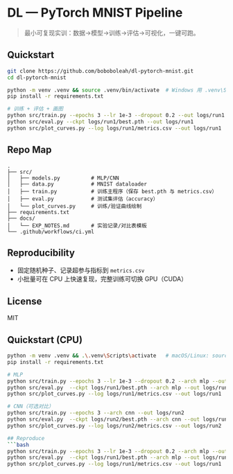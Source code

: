 
# DL — PyTorch MNIST Pipeline

> 最小可复现实训：数据→模型→训练→评估→可视化，一键可跑。

## Quickstart

```bash
git clone https://github.com/boboboleah/dl-pytorch-mnist.git
cd dl-pytorch-mnist

python -m venv .venv && source .venv/bin/activate  # Windows 用 .venv\Scripts\activate
pip install -r requirements.txt

# 训练 + 评估 + 画图
python src/train.py --epochs 3 --lr 1e-3 --dropout 0.2 --out logs/run1
python src/eval.py --ckpt logs/run1/best.pth --out logs/run1
python src/plot_curves.py --log logs/run1/metrics.csv --out logs/run1
```

## Repo Map
```
.
├── src/
│   ├── models.py          # MLP/CNN
│   ├── data.py            # MNIST dataloader
│   ├── train.py           # 训练主程序（保存 best.pth 与 metrics.csv）
│   ├── eval.py            # 测试集评估（accuracy）
│   └── plot_curves.py     # 训练/验证曲线绘制
├── requirements.txt
├── docs/
│   └── EXP_NOTES.md       # 实验记录/对比表模板
└── .github/workflows/ci.yml
```

## Reproducibility
- 固定随机种子、记录超参与指标到 `metrics.csv`
- 小批量可在 CPU 上快速复现，完整训练可切换 GPU（CUDA）

## License
MIT

## Quickstart (CPU)
```bash
python -m venv .venv && .\.venv\Scripts\activate   # macOS/Linux: source .venv/bin/activate
pip install -r requirements.txt

# MLP
python src/train.py --epochs 3 --lr 1e-3 --dropout 0.2 --arch mlp --out logs/run1
python src/eval.py  --ckpt logs/run1/best.pth --arch mlp --out logs/run1
python src/plot_curves.py --log logs/run1/metrics.csv --out logs/run1

# CNN（可选对比）
python src/train.py --epochs 3 --arch cnn --out logs/run2
python src/eval.py  --ckpt logs/run2/best.pth --arch cnn --out logs/run2
python src/plot_curves.py --log logs/run2/metrics.csv --out logs/run2

## Reproduce
```bash
python src/train.py --epochs 3 --lr 1e-3 --dropout 0.2 --arch mlp --out logs/run1
python src/eval.py  --ckpt logs/run1/best.pth --arch mlp --out logs/run1
python src/plot_curves.py --log logs/run1/metrics.csv --out logs/run1

